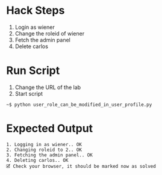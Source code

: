 # Hack Steps

1. Login as wiener
2. Change the roleid of wiener
3. Fetch the admin panel
4. Delete carlos

# Run Script

1. Change the URL of the lab
2. Start script

```
~$ python user_role_can_be_modified_in_user_profile.py
```

# Expected Output

```
1. Logging in as wiener.. OK
2. Changing roleid to 2.. OK
3. Fetching the admin panel.. OK
4. Deleting carlos.. OK
🗹 Check your browser, it should be marked now as solved
```
